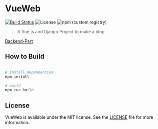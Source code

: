 # VueWeb

[![Build Status](https://travis-ci.org/Himself65/VueWeb.svg?branch=master)](https://travis-ci.org/Himself65/VueWeb) ![License](https://img.shields.io/badge/license-MIT-blue.svg) ![npm (custom registry)](https://img.shields.io/npm/v/npm.svg?registry_uri=https%3A%2F%2Fregistry.npmjs.com)

> A Vue.js and Django Project to make a blog

[Backend-Part](https://github.com/Himself65/VueWeb-Backend)

## How to Build

```bash

# install dependencies
npm install

# build
npm run build
```

## License

VueWeb is available under the MIT license. See the [LICENSE](LICENSE) file for more information.

